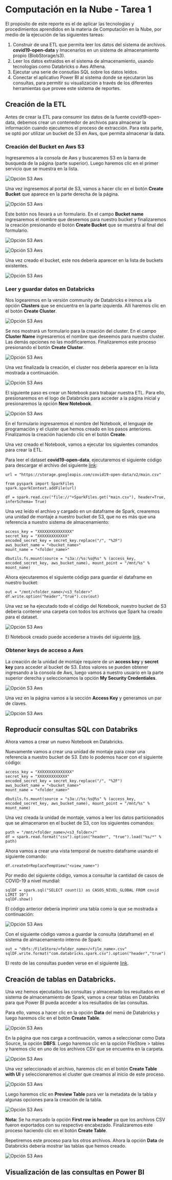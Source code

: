 # Computación en la Nube - Tarea 1

El proposito de este reporte es el de aplicar las tecnologías y procedimientos aprendidos en la materia de Computación en la Nube, por medio de la ejecución de las siguientes tareas:

1. Construir de una ETL que permita leer los datos del sistema de archivos. **covid19-open-data** y lmacenarlos en un sistema de almacenamiento propio (BlobStorage/s3).
1. Leer los datos extraidos en el sistema de almacenamiento, usando tecnologías como Databricks o Aws Athena.
1. Ejecutar una serie de consutlas SQL sobre los datos leídos.
1. Conectar el aplicativo Power BI al sistema donde se ejecutaron las consultas, para permitir su visualización a través de los diferentes herramientas que provee este sistema de reportes.

## Creación de la ETL

Antes de crear la ETL para consumir los datos de la fuente covid19-open-data, debemos crear un contenedor de archivos para almacenar la información cuando ejecutemos el proceso de extracción. Para esta parte, se optó por utilizar un bucket de S3 en Aws, que permita almacenar la data.

### Creación del Bucket en Aws S3

Ingresaremos a la consola de Aws y buscaremos S3 en la barra de busqueda de la página (parte superior). Luego haremos clic en el primer servicio que se muestra en la lista.

![Opción S3 Aws](./img/img_0.png)

Una vez ingresemos al portal de S3, vamos a hacer clic en el botón **Create Bucket** que aparece en la parte derecha de la página.

![Opción S3 Aws](./img/img_1.png)

Este botón nos llevará a un formulario. En el campo **Bucket name** ingresaremos el nombre que deseemos para nuestro bucket y finalizaremos la creación presionando el botón **Create Bucket** que se muestra al final del formulario.

![Opción S3 Aws](./img/img_2.png)

![Opción S3 Aws](./img/img_3.png)

Una vez creado el bucket, este nos debería aparecer en la lista de buckets existentes.

![Opción S3 Aws](./img/img_4.png)

### Leer y guardar datos en Databricks

Nos logearemos en la versión community de Databricks e iremos a la opción **Clusters** que se encuentra en la parte izquierda. Allí haremos clic en el botón **Create Cluster**.

![Opción S3 Aws](./img/img_5.png)

Se nos mostrará un formulario para la creación del cluster. En el campo **Cluster Name** ingresaremos el nombre que deseemos para nuestro cluster. Las demás opciones no las modificaremos. Finalizaremos este proceso presionando el botón **Create Cluster**.

![Opción S3 Aws](./img/img_6.png)

Una vez finalizada la creación, el cluster nos debería aparecer en la lista mostrada a continuación.

![Opción S3 Aws](./img/img_6_1.png)

El siguiente paso es crear un Notebook para trabajar nuestra ETL. Para ello, presionaremos en el logo de Databricks para acceder a la página inicial y presionaremos la opción **New Notebook**.

![Opción S3 Aws](./img/img_7.png)

En el formulario ingresaremos el nombre del Notebook, el lenguaje de programación y el cluster que hemos creado en los pasos anteriores. Finalizamos la creación haciendo clic en el botón **Create**.

Una vez creado el Notebook, vamos a ejecutar los siguientes comandos para crear la ETL.

Para leer el dataset **covid19-open-data**, ejecutaremos el siguiente código para descargar el archivo del siguiente [link](https://storage.googleapis.com/covid19-open-data/v2/main.csv):

```
url = "https://storage.googleapis.com/covid19-open-data/v2/main.csv"

from pyspark import SparkFiles
spark.sparkContext.addFile(url)

df = spark.read.csv("file://"+SparkFiles.get("main.csv"), header=True, inferSchema= True)
```

Una vez leído el archivo y cargado en un dataframe de Spark, crearemos una unidad de montaje a nuestro bucket de S3, que no es más que una referencia a nuestro sistema de almacenamiento:

```
access_key = "XXXXXXXXXXXXXXX"
secret_key = "XXXXXXXXXXXXX"
encoded_secret_key = secret_key.replace("/", "%2F")
aws_bucket_name = "<bucket_name>"
mount_name = "<folder_name>"

dbutils.fs.mount(source = "s3a://%s:%s@%s" % (access_key, encoded_secret_key, aws_bucket_name), mount_point = "/mnt/%s" % mount_name)
```

Ahora ejecutaremos el siguiente código para guardar el dataframe en nuestro bucket:

```
out = "/mnt/<folder_name>/<s3_folder>"
df.write.option("header","true").csv(out)
```

Una vez se ha ejecutado todo el código del Notebook, nuestro bucket de S3 debería contener una carpeta con todos los archivos que Spark ha creado para el dataset.

![Opción S3 Aws](./img/img_13.png)

El Notebook creado puede accederse a través del siguiente [link](https://databricks-prod-cloudfront.cloud.databricks.com/public/4027ec902e239c93eaaa8714f173bcfc/1368387989707308/2228990396878086/6696879192669646/latest.html).

### Obtener keys de acceso a Aws

La creación de la unidad de montaje requiere de un **access key** y **secret key** para acceder al bucket de S3. Estos valores se pueden obtener ingresando a la consola de Aws, luego vamos a nuestro usuario en la parte superior derecha y seleccionamos la opción **My Security Credentiales**.

![Opción S3 Aws](./img/img_9.png)

Una vez en la página vamos a la sección **Access Key** y generamos un par de claves.

![Opción S3 Aws](./img/img_10.png)

## Reproducir consultas SQL con Databriks

Ahora vamos a crear un nuevo Notebook en Databricks.

Nuevamente vamos a crear una unidad de montaje para crear una referencia a nuestro bucket de S3. Esto lo podemos hacer con el siguiente código:

```
access_key = "XXXXXXXXXXXXXXX"
secret_key = "XXXXXXXXXXXXX"
encoded_secret_key = secret_key.replace("/", "%2F")
aws_bucket_name = "<bucket_name>"
mount_name = "<folder_name>"

dbutils.fs.mount(source = "s3a://%s:%s@%s" % (access_key, encoded_secret_key, aws_bucket_name), mount_point = "/mnt/%s" % mount_name)
```

Una vez creada la unidad de montaje, vamos a leer los datos particionados que se almacenaron en el bucket de S3, con los siguientes comandos:

```
path = "/mnt/<folder_name>/<s3_folder>/"
df = spark.read.format("csv").option("header", "true").load("%s/*" % path)
```

Ahora vamos a crear una vista temporal de nuestro dataframe usando el siguiente comando:

```
df.createOrReplaceTempView("<view_name>")
```

Por medio del siguiente código, vamos a consultar la cantidad de casos de COVID-19 a nivel mundial:

```
sqlDF = spark.sql("SELECT count(1) as CASOS_NIVEL_GLOBAL FROM covid LIMIT 10")
sqlDF.show()
```

El código anterior debería imprimir una tabla como la que se mostrada a continuación:

![Opción S3 Aws](./img/img_17.png)

Con el siguiente código vamos a guardar la consulta (dataframe) en el sistema de almacenamiento interno de Spark:

```
out = "dbfs:/FileStore/<folder_name>/<file_name>.csv"
sqlDF.write.format("com.databricks.spark.csv").option("header","true").csv(out)
```

El resto de las consultas pueden verse en el siguiente [link](https://databricks-prod-cloudfront.cloud.databricks.com/public/4027ec902e239c93eaaa8714f173bcfc/1368387989707308/4244740782447881/6696879192669646/latest.html).

## Creación de tablas en Databricks.

Una vez hemos ejecutados las consultas y almacenado los resultados en el sistema de almacenamiento de Spark, vamos a crear tablas en Databriks para que Power BI pueda acceder a los resultados de las consultas.

Para ello, vamos a hacer clic en la opción **Data** del menú de Databricks y luego haremos clic en el botón **Create Table**.

![Opción S3 Aws](./img/img_19.png)

En la página que nos carga a continuación, vamos a seleccionar como Data Source, la opción **DBFS**. Luego haremos clic en la opción FileStore > tables y haremos clic en uno de los archivos CSV que se encuentra en la carpeta.

![Opción S3 Aws](./img/img_20.png)

Una vez seleccionado el archivo, haremos clic en el botón **Create Table with UI** y seleccionaremos el cluster que creamos al inicio de este proceso.

![Opción S3 Aws](./img/img_21.png)

Luego haremos clic en **Preview Table** para ver la metadata de la tabla y algunas opciones para la creación de la tabla.

![Opción S3 Aws](./img/img_22.png)

**Nota:** Se ha marcado la opción **First row is header** ya que los archivos CSV fueron exportados con su respectivo encabezado. Finalizaremos este proceso haciendo clic en el botón **Create Table**.

Repetiremos este proceso para los otros archivos. Ahora la opción **Data** de Databricks debería mostrar las tablas que hemos creado.

![Opción S3 Aws](./img/img_23.png)

## Visualización de las consultas en Power BI
